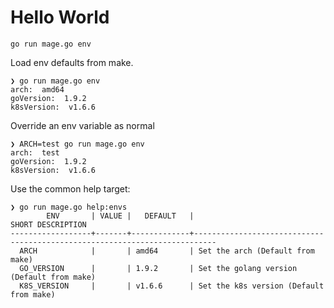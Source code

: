 # Hello World
`go run mage.go env`

Load env defaults from make.

```
❯ go run mage.go env
arch:  amd64
goVersion:  1.9.2
k8sVersion:  v1.6.6
 ```

Override an env variable as normal
```
❯ ARCH=test go run mage.go env
arch:  test
goVersion:  1.9.2
k8sVersion:  v1.6.6
```

Use the common help target:
```
❯ go run mage.go help:envs
        ENV       | VALUE |   DEFAULT   |                            SHORT DESCRIPTION                              
------------------+-------+-------------+---------------------------------------------------------------------------
  ARCH            |       | amd64       | Set the arch (Default from make)                                          
  GO_VERSION      |       | 1.9.2       | Set the golang version (Default from make)                                
  K8S_VERSION     |       | v1.6.6      | Set the k8s version (Default from make)                                   
  ```
